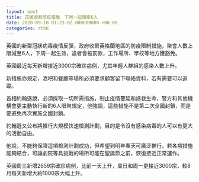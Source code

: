 ```yaml
---
layout: post
title: 英國收緊防疫措施　下周一起限聚6人
date: 2020-09-10 01:23:02.000000000 +08:00
categories: rthk
---
```


英國的新型冠狀病毒疫情反彈，政府收緊英格蘭地區的防疫限制措施，聚會人數上限減至6人，下周一起生效，違者會被罰款，工作場所、學校等地方獲豁免。

英國最近每天新增接近3000宗確診病例，尤其年輕人群組的感染人數上升。

新措施亦規定，酒吧和餐廳等場所必須要求顧客留下聯絡資料，若有需要可以追蹤。

首相約翰遜說，必須採取一切所需措施，制止疫情蔓延和拯救生命，警方和其他機構會更主動執行新的6人限聚規定，他強調，這些措施不是第二次全國封鎖，而是要避免再次實施全國封鎖。

約翰遜又公布將推行大規模快速檢測計劃，目的是令沒有感染病毒的人可以有更大的活動自由。

他說，不能夠保證這項檢測計劃成功，但希望到明年春天可廣泛推行，若各項措施能夠結合，可讓劇院等具挑戰的場所可能在聖誕節之前，恢復接近正常運作。

英國周三新增2659宗確診病例，比前一天上升，周日和周一更接近3000宗，較8月每天新增大約1000宗大幅上升。
